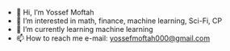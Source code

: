 - 👋 Hi, I’m Yossef Moftah
- 👀 I’m interested in math, finance, machine learning, Sci-Fi, CP
- 🌱 I’m currently learning machine learning
- 📫 How to reach me e-mail: yossefmoftah000@gmail.com
